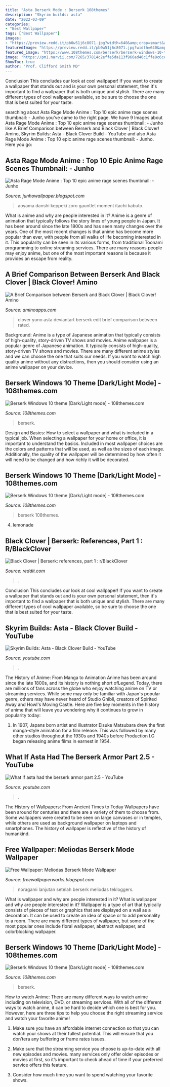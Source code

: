 ```yaml
---
title: "Asta Berserk Mode : Berserk 108themes"
description: "Skyrim builds: asta"
date: "2022-03-09"
categories:
- "Best Wallpaper"
tags: ["Best Wallpaper"]
images:
- "https://preview.redd.it/pb0w51j6c8071.jpg?width=640&amp;crop=smart&amp;auto=webp&amp;s=39ef85ed609110fb23ccf319d5cff2400a479589"
featuredImage: "https://preview.redd.it/pb0w51j6c8071.jpg?width=640&amp;crop=smart&amp;auto=webp&amp;s=39ef85ed609110fb23ccf319d5cff2400a479589"
featured_image: "https://www.108themes.com/berserk/berserk-windows-10-theme_light_dark.jpg"
image: "https://pm1.narvii.com/7265/37814c2effe5da113f966ad46c1ffe8c6ce4bc48r1-800-1000v2_hq.jpg"
ShowToc: true
author: "Prof. Clifford Smith MD"
---
```



Conclusion
This concludes our look at cool wallpaper! If you want to create a wallpaper that stands out and is your own personal statement, then it's important to find a wallpaper that is both unique and stylish. There are many different types of cool wallpaper available, so be sure to choose the one that is best suited for your taste.

	

		
searching about Asta Rage Mode Anime : Top 10 epic anime rage scenes thumbnail: - Junho you've came to the right page. We have 9 Images about Asta Rage Mode Anime : Top 10 epic anime rage scenes thumbnail: - Junho like A Brief Comparison between Berserk and Black Clover | Black Clover! Amino, Skyrim Builds: Asta - Black Clover Build - YouTube and also Asta Rage Mode Anime : Top 10 epic anime rage scenes thumbnail: - Junho. Here you go:
		
    
## Asta Rage Mode Anime : Top 10 Epic Anime Rage Scenes Thumbnail: - Junho

<img loading=lazy src="https://wallpapercave.com/wp/wp4304802.jpg" onerror="this.onerror=null;this.src='https://tse3.mm.bing.net/th?id=OIP.E7g3BZHXEvUMqSxZeJKaYwHaHa&amp;pid=15.1';" alt="Asta Rage Mode Anime : Top 10 epic anime rage scenes thumbnail: - Junho">

_Source: junhowallpaper.blogspot.com_

>aoyama danshi keppeki zoro gauntlet moment itachi kabuto. 

	

What is anime and why are people interested in it?
Anime is a genre of animation that typically follows the story lines of young people in Japan. It has been around since the late 1800s and has seen many changes over the years. One of the most recent changes is that anime has become more popular than ever, with people from all walks of life becoming interested in it. This popularity can be seen in its various forms, from traditional Toonami programming to online streaming services. There are many reasons people may enjoy anime, but one of the most important reasons is because it provides an escape from reality.

    
## A Brief Comparison Between Berserk And Black Clover | Black Clover! Amino

<img loading=lazy src="https://pm1.narvii.com/7265/37814c2effe5da113f966ad46c1ffe8c6ce4bc48r1-800-1000v2_hq.jpg" onerror="this.onerror=null;this.src='https://tse2.mm.bing.net/th?id=OIP.jtDovdXNOgeDVGfakbN1hAHaJQ&amp;pid=15.1';" alt="A Brief Comparison between Berserk and Black Clover | Black Clover! Amino">

_Source: aminoapps.com_

>clover yuno asta deviantart berserk edit brief comparison between rated. 

	

Background: Anime is a type of Japanese animation that typically consists of high-quality, story-driven TV shows and movies.
Anime wallpaper is a popular genre of Japanese animation. It typically consists of high-quality, story-driven TV shows and movies. There are many different anime styles and we can choose the one that suits our needs. If you want to watch high quality anime without any distractions, then you should consider using an anime wallpaper on your device.

    
## Berserk Windows 10 Theme [Dark/Light Mode] - 108themes.com

<img loading=lazy src="https://www.108themes.com/berserk/slider/4.jpg" onerror="this.onerror=null;this.src='https://tse4.mm.bing.net/th?id=OIP.SZt71CIVj5u6h5IlLI6wfgHaEK&amp;pid=15.1';" alt="Berserk Windows 10 theme [Dark/Light mode] - 108themes.com">

_Source: 108themes.com_

>berserk. 

	

Design and Basics: How to select a wallpaper and what is included in a typical job.
When selecting a wallpaper for your home or office, it is important to understand the basics. Included in most wallpaper choices are the colors and patterns that will be used, as well as the sizes of each image. Additionally, the quality of the wallpaper will be determined by how often it will need to be changed and how richly it will be decorated.

    
## Berserk Windows 10 Theme [Dark/Light Mode] - 108themes.com

<img loading=lazy src="https://www.108themes.com/berserk/berserk-windows-10-theme_light_dark.jpg" onerror="this.onerror=null;this.src='https://tse1.mm.bing.net/th?id=OIP.igAv8Gm-k51O4TxP-WnYYAHaEz&amp;pid=15.1';" alt="Berserk Windows 10 theme [Dark/Light mode] - 108themes.com">

_Source: 108themes.com_

>berserk 108themes. 

	

4. lemonade 

    
## Black Clover | Berserk: References, Part 1 : R/BlackClover

<img loading=lazy src="https://preview.redd.it/pb0w51j6c8071.jpg?width=640&amp;crop=smart&amp;auto=webp&amp;s=39ef85ed609110fb23ccf319d5cff2400a479589" onerror="this.onerror=null;this.src='https://tse2.mm.bing.net/th?id=OIP.4EJtD6WDfiCF8QiTNmu98wHaFO&amp;pid=15.1';" alt="Black Clover | Berserk: references, part 1 : r/BlackClover">

_Source: reddit.com_

>. 

	

Conclusion
This concludes our look at cool wallpaper! If you want to create a wallpaper that stands out and is your own personal statement, then it's important to find a wallpaper that is both unique and stylish. There are many different types of cool wallpaper available, so be sure to choose the one that is best suited for your taste.

    
## Skyrim Builds: Asta - Black Clover Build - YouTube

<img loading=lazy src="https://i.ytimg.com/vi/5MZ4d_KP2yY/maxresdefault.jpg" onerror="this.onerror=null;this.src='https://tse3.mm.bing.net/th?id=OIP.GR3PeIESlWbx4URUeGu3FAHaEK&amp;pid=15.1';" alt="Skyrim Builds: Asta - Black Clover Build - YouTube">

_Source: youtube.com_

>. 

	

The History of Anime: From Manga to Animation
Anime has been around since the late 1800s, and its history is nothing short ofLegend. Today, there are millions of fans across the globe who enjoy watching anime on TV or streaming services. While some may only be familiar with Japan's popular genre, others may have never heard of Studio Ghibli, creators of Spirited Away and Howl's Moving Castle. Here are five key moments in the history of anime that will leave you wondering why it continues to grow in popularity today:
1) In 1907, Japans born artist and illustrator Eisuke Matsubara drew the first manga-style animation for a film release. This was followed by many other studios throughout the 1930s and 1940s before Production I.G began releasing anime films in earnest in 1954.

    
## What If Asta Had The Berserk Armor Part 2.5 - YouTube

<img loading=lazy src="https://i.ytimg.com/vi/sM_6xAqROAo/hqdefault.jpg" onerror="this.onerror=null;this.src='https://tse2.mm.bing.net/th?id=OIP.-cO_ZAYGuFW26jZ_erqbgAHaFj&amp;pid=15.1';" alt="What if asta had the berserk armor part 2.5 - YouTube">

_Source: youtube.com_

>. 

	

The History of Wallpapers: From Ancient Times to Today
Wallpapers have been around for centuries and there are a variety of them to choose from. Some wallpapers were created to be seen on large canvases or in temples, while others are used as background wallpaper on laptops and smartphones. The history of wallpaper is reflective of the history of humankind.

    
## Free Wallpaper: Meliodas Berserk Mode Wallpaper

<img loading=lazy src="https://ultramunch.com/wp-content/uploads/2019/07/Yato.jpg" onerror="this.onerror=null;this.src='https://tse1.mm.bing.net/th?id=OIP.NB9iPf2SOwB28iGPiW0egQHaEK&amp;pid=15.1';" alt="Free Wallpaper: Meliodas Berserk Mode Wallpaper">

_Source: freewallpaperworks.blogspot.com_

>noragami lanjutan setelah berserk meliodas tekloggers. 

	

What is wallpaper and why are people interested in it?
What is wallpaper and why are people interested in it?
Wallpaper is a type of art that typically consists of pieces of text or graphics that are displayed on a wall as a decoration. It can be used to create an idea of space or to add personality to a room. There are many different types of wallpaper, but some of the most popular ones include floral wallpaper, abstract wallpaper, and colorblocking wallpaper.

    
## Berserk Windows 10 Theme [Dark/Light Mode] - 108themes.com

<img loading=lazy src="https://www.108themes.com/berserk/slider/2.jpg" onerror="this.onerror=null;this.src='https://tse4.mm.bing.net/th?id=OIP.QnCjHW-k22r3rkiXfZ9XlAHaEK&amp;pid=15.1';" alt="Berserk Windows 10 theme [Dark/Light mode] - 108themes.com">

_Source: 108themes.com_

>berserk. 

	

How to watch Anime: There are many different ways to watch anime including on television, DVD, or streaming services.
With all of the different ways to watch anime, it can be hard to decide which one is best for you. However, here are three tips to help you choose the right streaming service and watch your favorite anime!
1. Make sure you have an affordable internet connection so that you can watch your shows at their fullest potential. This will ensure that you don’tera any buffering or frame rates issues.

2. Make sure that the streaming service you choose is up-to-date with all new episodes and movies. many services only offer older episodes or movies at first, so it’s important to check ahead of time if your preferred service offers this feature.

3. Consider how much time you want to spend watching your favorite shows.

